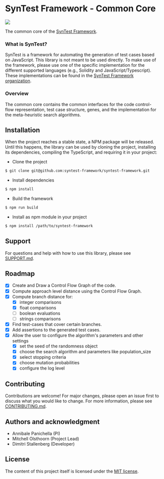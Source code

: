 # SynTest Framework - Common Core

[![](https://github.com/syntest-framework/syntest-framework/actions/workflows/node.js.yml/badge.svg)](https://github.com/syntest-framework/syntest-framework/actions/workflows/node.js.yml)

The common core of the [SynTest Framework](https://www.syntest.org).

### What is SynTest?

SynTest is a framework for automating the generation of test cases based on JavaScript. This library is not meant to be used directly. To make use of the framework, please use one of the specific implementation for the different supported languages (e.g., Solidity and JavaScript/Typescript). These implementations can be found in the [SynTest Framework organization](https://github.com/syntest-framework).

### Overview

The common core contains the common interfaces for the code control-flow representation, test case structure, genes, and the implementation for the meta-heuristic search algorithms.

## Installation

When the project reaches a stable state, a NPM package will be released. Until this happens, the library can be used by cloning the project, installing its dependencies, compiling the TypeScript, and requiring it in your project:

- Clone the project

```bash
$ git clone git@github.com:syntest-framework/syntest-framework.git
```

- Install dependencies

```bash
$ npm install
```

- Build the framework

```bash
$ npm run build
```

- Install as npm module in your project

```bash
$ npm install /path/to/syntest-framework
```

## Support

For questions and help with how to use this library, please see [SUPPORT.md](SUPPORT.md).

## Roadmap

- [x] Create and Draw a Control Flow Graph of the code.
- [x] Compute approach level distance using the Control Flow Graph.
- [x] Compute branch distance for:
  - [x] integer comparisons
  - [x] float comparisons
  - [ ] boolean evaluations
  - [ ] strings comparisons
- [x] Find test-cases that cover certain branches.
- [x] Add assertions to the generated test cases.
- [x] Allow the user to configure the algorithm's parameters and other settings
  - [x] set the seed of the randomness object
  - [x] choose the search algorithm and parameters like population_size
  - [x] select stopping criteria
  - [x] choose mutation probabilities
  - [x] configure the log level

## Contributing

Contributions are welcome! For major changes, please open an issue first to discuss what you would like to change. For more information, please see [CONTRIBUTING.md](CONTRIBUTING.md).

## Authors and acknowledgment

- Annibale Panichella (PI)
- Mitchell Olsthoorn (Project Lead)
- Dimitri Stallenberg (Developer)

## License

The content of this project itself is licensed under the [MIT license](LICENSE.md).
